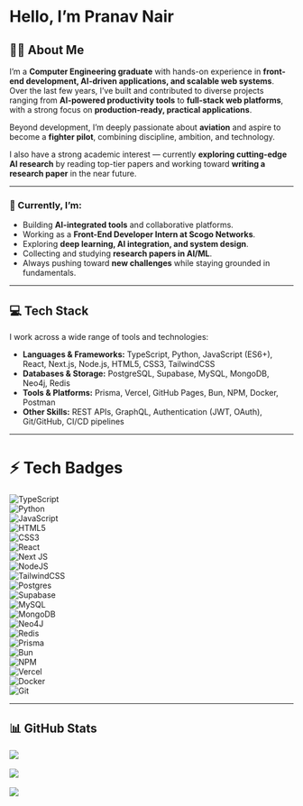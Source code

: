 # Hello, I’m Pranav Nair  

## 👨‍💻 About Me  
I’m a **Computer Engineering graduate** with hands-on experience in **front-end development, AI-driven applications, and scalable web systems**. Over the last few years, I’ve built and contributed to diverse projects ranging from **AI-powered productivity tools** to **full-stack web platforms**, with a strong focus on **production-ready, practical applications**.  

Beyond development, I’m deeply passionate about **aviation** and aspire to become a **fighter pilot**, combining discipline, ambition, and technology.  

I also have a strong academic interest — currently **exploring cutting-edge AI research** by reading top-tier papers and working toward **writing a research paper** in the near future.  

---

### 🚀 Currently, I’m:  
- Building **AI-integrated tools** and collaborative platforms.  
- Working as a **Front-End Developer Intern at Scogo Networks**.  
- Exploring **deep learning, AI integration, and system design**.  
- Collecting and studying **research papers in AI/ML**.  
- Always pushing toward **new challenges** while staying grounded in fundamentals.  

---

## 💻 Tech Stack  

I work across a wide range of tools and technologies:  

- **Languages & Frameworks:** TypeScript, Python, JavaScript (ES6+), React, Next.js, Node.js, HTML5, CSS3, TailwindCSS  
- **Databases & Storage:** PostgreSQL, Supabase, MySQL, MongoDB, Neo4j, Redis  
- **Tools & Platforms:** Prisma, Vercel, GitHub Pages, Bun, NPM, Docker, Postman  
- **Other Skills:** REST APIs, GraphQL, Authentication (JWT, OAuth), Git/GitHub, CI/CD pipelines  

---

# ⚡ Tech Badges  

![TypeScript](https://img.shields.io/badge/typescript-%23007ACC.svg?style=for-the-badge&logo=typescript&logoColor=white)  
![Python](https://img.shields.io/badge/python-3670A0?style=for-the-badge&logo=python&logoColor=ffdd54)  
![JavaScript](https://img.shields.io/badge/javascript-%23323330.svg?style=for-the-badge&logo=javascript&logoColor=%23F7DF1E)  
![HTML5](https://img.shields.io/badge/html5-%23E34F26.svg?style=for-the-badge&logo=html5&logoColor=white)  
![CSS3](https://img.shields.io/badge/css3-%231572B6.svg?style=for-the-badge&logo=css3&logoColor=white)  
![React](https://img.shields.io/badge/react-%2320232a.svg?style=for-the-badge&logo=react&logoColor=%2361DAFB)  
![Next JS](https://img.shields.io/badge/Next-black?style=for-the-badge&logo=next.js&logoColor=white)  
![NodeJS](https://img.shields.io/badge/node.js-6DA55F?style=for-the-badge&logo=node.js&logoColor=white)  
![TailwindCSS](https://img.shields.io/badge/tailwindcss-%2338B2AC.svg?style=for-the-badge&logo=tailwind-css&logoColor=white)  
![Postgres](https://img.shields.io/badge/postgres-%23316192.svg?style=for-the-badge&logo=postgresql&logoColor=white)  
![Supabase](https://img.shields.io/badge/Supabase-3ECF8E?style=for-the-badge&logo=supabase&logoColor=white)  
![MySQL](https://img.shields.io/badge/mysql-4479A1.svg?style=for-the-badge&logo=mysql&logoColor=white)  
![MongoDB](https://img.shields.io/badge/MongoDB-%234ea94b.svg?style=for-the-badge&logo=mongodb&logoColor=white)  
![Neo4J](https://img.shields.io/badge/Neo4j-008CC1?style=for-the-badge&logo=neo4j&logoColor=white)  
![Redis](https://img.shields.io/badge/redis-%23DD0031.svg?style=for-the-badge&logo=redis&logoColor=white)  
![Prisma](https://img.shields.io/badge/Prisma-3982CE?style=for-the-badge&logo=Prisma&logoColor=white)  
![Bun](https://img.shields.io/badge/Bun-%23000000.svg?style=for-the-badge&logo=bun&logoColor=white)  
![NPM](https://img.shields.io/badge/NPM-%23CB3837.svg?style=for-the-badge&logo=npm&logoColor=white)  
![Vercel](https://img.shields.io/badge/vercel-%23000000.svg?style=for-the-badge&logo=vercel&logoColor=white)  
![Docker](https://img.shields.io/badge/docker-%230db7ed.svg?style=for-the-badge&logo=docker&logoColor=white)  
![Git](https://img.shields.io/badge/git-%23F05033.svg?style=for-the-badge&logo=git&logoColor=white)  

---

## 📊 GitHub Stats  

![](https://github-readme-stats.vercel.app/api?username=pranav452&theme=radical&hide_border=false&include_all_commits=true&count_private=true)<br/>  
![](https://github-readme-streak-stats.herokuapp.com/?user=pranav452&theme=radical&hide_border=false)<br/>  
![](https://github-readme-stats.vercel.app/api/top-langs/?username=pranav452&theme=radical&hide_border=false&include_all_commits=true&count_private=true&layout=compact)  
